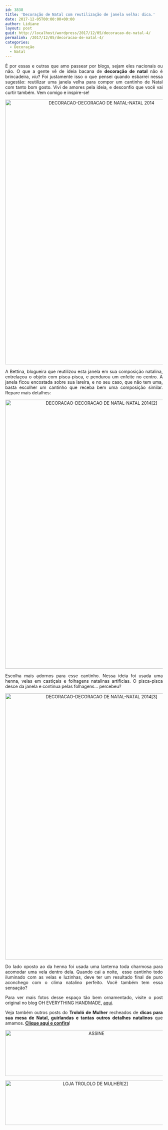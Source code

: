 ```yaml
---
id: 3838
title: 'Decoração de Natal com reutilização de janela velha: dica.'
date: 2017-12-05T00:00:00+00:00
author: Lidiane
layout: post
guid: http://localhost/wordpress/2017/12/05/decoracao-de-natal-4/
permalink: /2017/12/05/decoracao-de-natal-4/
categories:
  - Decoração
  - Natal
---
```

<p align="justify">
  É por essas e outras que amo passear por blogs, sejam eles nacionais ou não. O que a gente vê de ideia bacana de <strong>decoração de natal</strong> não é brincadeira, <em>viu</em>? Foi justamente isso o que pensei quando esbarrei nessa sugestão: reutilizar uma janela velha para compor um cantinho de Natal com tanto bom gosto. Vivi de amores pela ideia, e desconfio que você vai curtir também. Vem comigo e inspire-se!
</p>

<p align="center">
  <a href="http://www.decoracaodacasa.com/blog/wp-content/uploads/2014/10/DECORACAO-DECORACAO-DE-NATAL-NATAL-2014.png"><img class="alignnone size-full wp-image-2152" src="http://www.decoracaodacasa.com/blog/wp-content/uploads/2014/10/DECORACAO-DECORACAO-DE-NATAL-NATAL-2014.png" alt="DECORACAO-DECORACAO DE NATAL-NATAL 2014" width="600" height="848" /></a>
</p>

<p align="justify">
  A Bettina, blogueira que reutilizou esta janela em sua composição natalina, entrelaçou o objeto com pisca-pisca, e pendurou um enfeite no centro. A janela ficou encostada sobre sua lareira, e no seu caso, que não tem uma, basta escolher um cantinho que receba bem uma composição similar. Repare mais detalhes:
</p>

<p align="center">
  <a href="http://www.decoracaodacasa.com/blog/wp-content/uploads/2014/10/DECORACAO-DECORACAO-DE-NATAL-NATAL-20142.png"><img class="alignnone size-full wp-image-2155" src="http://www.decoracaodacasa.com/blog/wp-content/uploads/2014/10/DECORACAO-DECORACAO-DE-NATAL-NATAL-20142.png" alt="DECORACAO-DECORACAO DE NATAL-NATAL 2014[2]" width="600" height="861" /></a>
</p>

<p align="justify">
  Escolha mais adornos para esse cantinho. Nessa ideia foi usada uma henna, velas em castiçais e folhagens natalinas artificias. O pisca-pisca desce da janela e continua pelas folhagens… percebeu?
</p>

<p align="center">
  <a href="http://www.decoracaodacasa.com/blog/wp-content/uploads/2014/10/DECORACAO-DECORACAO-DE-NATAL-NATAL-20143.png"><img class="alignnone size-full wp-image-2153" src="http://www.decoracaodacasa.com/blog/wp-content/uploads/2014/10/DECORACAO-DECORACAO-DE-NATAL-NATAL-20143.png" alt="DECORACAO-DECORACAO DE NATAL-NATAL 2014[3]" width="600" height="852" /></a>
</p>

<p align="justify">
  Do lado oposto ao da henna foi usada uma lanterna toda charmosa para acomodar uma vela dentro dela. Quando cai a noite,  esse cantinho todo iluminado com as velas e luzinhas, deve ter um resultado final de puro aconchego com o clima natalino perfeito. Você também tem essa sensação?
</p>

<p align="justify">
  Para ver mais fotos desse espaço tão bem ornamentado, visite o post original no blog OH EVERYTHING HANDMADE, <a href="http://www.oheverythinghandmade.com/reveal-fireplace-mantel-christmas-decor/" target="_blank">aqui</a>.
</p>

<p align="justify">
  Veja também outros posts do <strong>Trololó de Mulher</strong> recheados de <strong>dicas para sua mesa de Natal, guirlandas e tantas outros detalhes natalinos</strong> que amamos. <a href="http://www.trololodemulher.com.br/category/natal/" target="_blank"><strong>Clique aqui e confira</strong></a>!
</p>

<p align="center">
  <a href="http://feedburner.google.com/fb/a/mailverify?uri=blogbichafemea&loc=pt_BR" target="_blank"><img class="alignnone size-full wp-image-14011" src="http://www.trololodemulher.com.br/blog/wp-content/uploads/2017/08/ASSINE.jpg" alt="ASSINE" width="568" height="147" /></a>
</p>

<p align="center">
  <a href="http://loja.trololodemulher.com.br/" target="_blank"><img class="alignnone wp-image-14333 size-full" src="http://www.trololodemulher.com.br/blog/wp-content/uploads/2017/10/LOJA-TROLOLO-DE-MULHER2.png" alt="LOJA TROLOLO DE MULHER[2]" width="561" height="143" /></a>
</p>